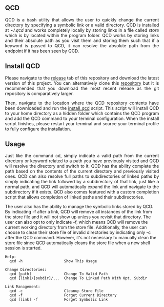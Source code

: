 ## QCD

<p align="justify">
QCD is a bash utility that allows the user to quickly change the current directory by specifying a symbolic link or a valid directory. QCD is installed at <i>~/.qcd</i> and works completely locally by storing links in a file called <i>store</i> which is by located within the program folder. QCD works by storing links and their absolute path as you visit them and storing them such that if a keyword is passed to QCD, it can resolve the absolute path from the endpoint if it has been seen by QCD.
</p>

## Install QCD

<p align="justify">
Please navigate to the <a href="https://github.com/nalinahuja22/qcd/releases">release</a> tab of this repository and download the latest version of this project. You can alternatively clone this <a href="https://github.com/nalinahuja22/qcd">repository</a> but it is recommended that you download the most recent release as the git repository is comparatively larger.
</p>

<p align="justify">
Then, navigate to the location where the QCD repository contents have been downloaded and run the <a href="https://github.com/nalinahuja22/qcd/blob/master/install_qcd.sh">install_qcd</a> script. This script will install QCD to your home directory as a hidden folder which contains the QCD program and add the QCD command to your terminal configuration. When the install script finishes, please restart your terminal and source your terminal profile to fully configure the installation.
</p>

## Usage

<p align="justify">
Just like the command cd, simply indicate a valid path from the current directory or keyword related to a path you have previously visited and QCD will resolve the directory and switch to it. QCD has the ability complete the path based on the contents of the current directory and previously visited ones. QCD can also resolve full paths to subdirectories of linked paths by simply indicating the link followed by a subdirectory of that link, just like a normal path, and QCD will automatically expand the link and navigate to the subdirectory if it exists. QCD also comes featured with a custom completion script that allows completion of linked paths and their subdirectories.

The user also has the ability to manage the symbolic links stored by QCD. By indicating -f after a link, QCD will remove all instances of the link from the store file and it will not show up unless you revisit that directory. The user can also opt to only indicate -f, which means QCD will remove the current working directory from the store file. Additionally, the user can choose to clean their store file of invalid directories by indicating only -c after the QCD command. However, it's not necessary to manually clean the store file since QCD automatically cleans the store file when a new shell session is started.
</p>

```
Help:
  qcd -h                   Show This Usage

Change Directories:
  qcd [path]               Change To Valid Path
  qcd [link]/[subdir]/...  Change To Linked Path With Opt. Subdir

Link Management:
  qcd -c                   Cleanup Store File
  qcd -f                   Forget Current Directory
  qcd [link] -f            Forget Symbolic Link
```
